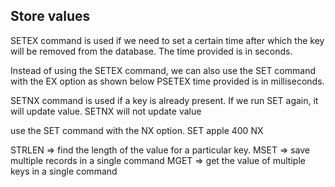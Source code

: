 ## Store values 
SETEX command is used if we need to set a certain time after which the key will be removed from the database. The time provided is in seconds.

Instead of using the SETEX command, we can also use the SET command with the EX option as shown below
PSETEX time provided is in milliseconds.

SETNX command is used if a key is already present. If we run SET again, it will update value. SETNX will not update value

use the SET command with the NX option.
SET apple 400 NX

STRLEN => find the length of the value for a particular key.
MSET => save multiple records in a single command
MGET => get the value of multiple keys in a single command